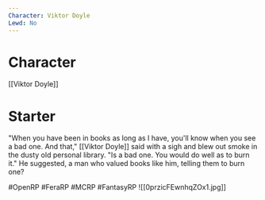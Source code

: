 ```yaml
---
Character: Viktor Doyle
Lewd: No
---
```

# Character
[[Viktor Doyle]]
# Starter
"When you have been in books as long as I have, you'll know when you see a bad one. And that,"  [[Viktor Doyle]] said with a sigh and blew out smoke in the dusty old personal library. "Is a bad one. You would do well as to burn it." He suggested, a man who valued books like him, telling them to burn one?

#OpenRP #FeraRP #MCRP #FantasyRP 
![[0przicFEwnhqZOx1.jpg]]